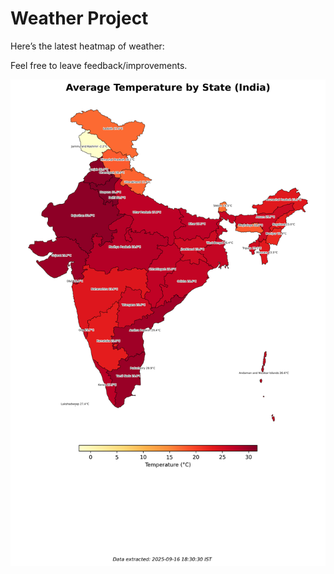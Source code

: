 # Weather Project

Here’s the latest heatmap of weather:

Feel free to leave feedback/improvements.

![India Heatmap](docs/assets/india_heatmap.png?v=C95F70)
